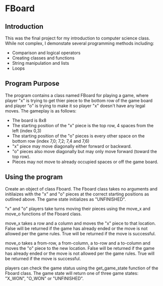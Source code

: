 # FBoard

## Introduction
This was the final project for my introduction to computer science class. While not complex, I demonstate several programming methods including:
* Comparison and logical operators
* Creating classes and functions
* String manipulation and lists
* Loops

## Program Purpose
The program contains a class named FBoard for playing a game, where player "x" is trying to get thier piece to the bottom row of the game board and player "o" is trying to make it so player "x" doesn't have any legal moves. The gameplay is as follows:
* The board is 8x8
* The starting position of the "x" piece is the top row, 4 spaces from the left (index 0,3)
* The starting position of the "o" pieces is every other space on the bottom row (index 7,0; 7,2; 7,4 and 7,6)
* "x" piece may move diagonally either forward or backward.
* "o" pieces also move diagonally but may only move forward (toward the top row).
* Pieces may not move to already occupied spaces or off the game board.

## Using the program
Create an object of class Fboard. The Fboard class takes no arguments and initilaizes with the "x" and "o" pieces at the correct starting positions as outlined above. The game state initializes as "UNFINISHED".

"x" and "o" players take turns moving their pieces using the move_x and move_o functions of the Fboard class.

move_x takes a row and a column and moves the "x" piece to that location. False will be returned if the game has already ended or the move is not allowed per the game rules. True will be returned if the move is successful.

move_o takes a from-row, a from-column, a to-row and a to-column and moves the "o" piece to the new location. False will be returned if the game has already ended or the move is not allowed per the game rules. True will be returned if the move is successful.

players can check the game status using the get_game_state function of the Fboard class. The game state will return one of three game states: "X_WON", "O_WON" or "UNFINISHED".

